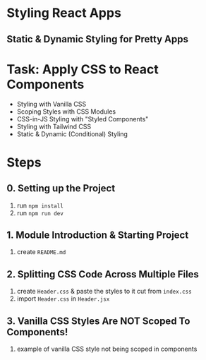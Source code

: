 # Styling React Apps

## Static & Dynamic Styling for Pretty Apps

# Task: Apply CSS to React Components

- Styling with Vanilla CSS
- Scoping Styles with CSS Modules
- CSS-in-JS Styling with "Styled Components"
- Styling with Tailwind CSS
- Static & Dynamic (Conditional) Styling

# Steps

## 0. Setting up the Project

1.  run `npm install`
2.  run `npm run dev`

## 1. Module Introduction & Starting Project

1.  create `README.md`

## 2. Splitting CSS Code Across Multiple Files

1. create `Header.css` & paste the styles to it cut from `index.css`
2. import `Header.css` in `Header.jsx`

## 3. Vanilla CSS Styles Are NOT Scoped To Components!

1. example of vanilla CSS style not being scoped in components
